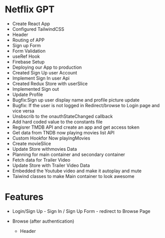 # Netflix GPT

- Create React App
- Configured TailwindCSS
- Header
- Routing of APP
- Sign up Form
- Form Validation
- useRef Hook
- Firebase Setup
- Deploying our App to production
- Created  Sign Up user Account
- Implement Sign In  user Api
- Created Redux Store with userSlice
- Implemented Sign out
- Update Profile
- Bugfix:Sign up user display name and profile picture update
- Bugfix: If the user is not logged in Redirect/browse to Login page and vice versa
- Unsbscrib to the onauthStateChanged callback
- Add hard coded value to the constants file
- Regisrer TMDB API and create an app and get access token
- Get data from TNDB now playing movies list API
- Custom Hookfor Now playingMovies
- Create movieSlice
- Update Store withmovies Data
- Planning for main container and secondary container
- Fetch data for Trailer Video
- Update Store with Trailer Video Data
- Embedded the Youtube video and make it autoplay and mute
- Taiwind classes to make Main container to look awesome

# Features

- Login/Sign Up
      - Sign In / Sign Up Form
      - redirect to Browse Page

- Browse (after authentication)
    - Header